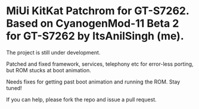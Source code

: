 # MiUi KitKat Patchrom for GT-S7262. Based on CyanogenMod-11 Beta 2 for GT-S7262 by ItsAnilSingh (me).

The project is still under development.

Patched and fixed framework, services, telephony etc for error-less porting, but ROM stucks at boot animation.

Needs fixes for getting past boot animation and running the ROM. Stay tuned!

If you can help, please fork the repo and issue a pull request.
